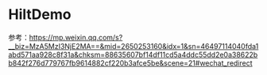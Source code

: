 # HiltDemo
参考：https://mp.weixin.qq.com/s?__biz=MzA5MzI3NjE2MA==&mid=2650253160&idx=1&sn=46497114040fda1abd571aa928c8f31a&chksm=88635607bf14df11cd5a4ddc55dd2e0a38622bb842f276d779767fb9614882cf220b3afce5be&scene=21#wechat_redirect
